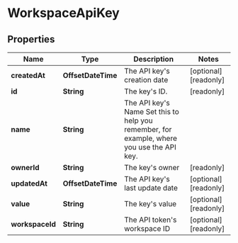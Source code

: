 

# WorkspaceApiKey


## Properties

| Name | Type | Description | Notes |
|------------ | ------------- | ------------- | -------------|
|**createdAt** | **OffsetDateTime** | The API key&#39;s creation date |  [optional] [readonly] |
|**id** | **String** | The key&#39;s ID. |  [readonly] |
|**name** | **String** | The API key&#39;s Name  Set this to help you remember, for example, where you use the API key. |  |
|**ownerId** | **String** | The key&#39;s owner |  [readonly] |
|**updatedAt** | **OffsetDateTime** | The API key&#39;s last update date |  [optional] [readonly] |
|**value** | **String** | The key&#39;s value |  [optional] [readonly] |
|**workspaceId** | **String** | The API token&#39;s workspace ID |  [optional] [readonly] |



